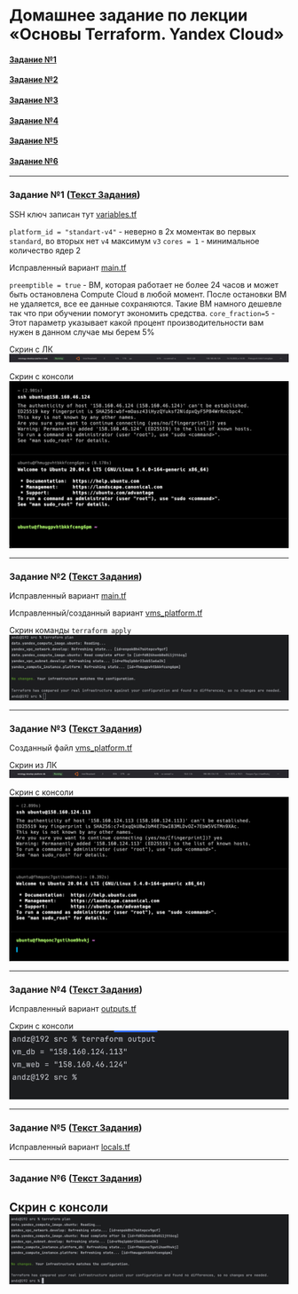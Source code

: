 # Домашнее задание по лекции «Основы Terraform. Yandex Cloud»

 #### [Задание №1](#задание-1-текст-задания)
#### [Задание №2](#задание-2-текст-задания)
#### [Задание №3](#задание-3-текст-задания)
#### [Задание №4](#задание-4-текст-задания)
#### [Задание №5](#задание-5-текст-задания)
#### [Задание №6](#задание-6-текст-задания)

---

### Задание №1 ([Текст Задания](https://github.com/netology-code/ter-homeworks/blob/main/02/hw-02.md#%D0%B7%D0%B0%D0%B4%D0%B0%D0%BD%D0%B8%D0%B5-1))

SSH ключ записан тут [variables.tf](assets%2Fterraform%2Fhw-70%2Fsrc%2Fvariables.tf)

`platform_id = "standart-v4"` - неверно в 2х моментак во первых `standard`, во вторых нет `v4` максимум `v3`
`cores = 1` - минимальное количество ядер 2

Исправленный вариант [main.tf](assets%2Fterraform%2Fhw-70%2Fsrc%2Fmain.tf)

`preemptible = true` - ВМ, которая работает не более 24 часов и может быть остановлена Compute Cloud в любой момент. 
После остановки ВМ не удаляется, все ее данные сохраняются. Такие ВМ намного дешевле так что при обучении помогут 
экономить средства. 
`core_fraction=5` - Этот параметр указывает какой процент производительности вам нужен в данном случае мы берем 5%

Скрин с ЛК
![hw-70-1-1.png](assets%2Fimages%2Fhw-70%2Fhw-70-1-1.png)

Скрин с консоли
![hw-70-1-2.png](assets%2Fimages%2Fhw-70%2Fhw-70-1-2.png)

---

### Задание №2 ([Текст Задания](https://github.com/netology-code/ter-homeworks/blob/main/02/hw-02.md#%D0%B7%D0%B0%D0%B4%D0%B0%D0%BD%D0%B8%D0%B5-2))

Исправленный вариант [main.tf](assets%2Fterraform%2Fhw-70%2Fsrc%2Fmain.tf)

Исправленный/созданный вариант [vms_platform.tf](assets%2Fterraform%2Fhw-70%2Fsrc%2Fvms_platform.tf)

Скрин команды `terraform apply`
![hw-70-2-1.png](assets%2Fimages%2Fhw-70%2Fhw-70-2-1.png)

---

### Задание №3 ([Текст Задания](https://github.com/netology-code/ter-homeworks/blob/main/02/hw-02.md#%D0%B7%D0%B0%D0%B4%D0%B0%D0%BD%D0%B8%D0%B5-3))

Созданный файл [vms_platform.tf](assets%2Fterraform%2Fhw-70%2Fsrc%2Fvms_platform.tf)

Скрин из ЛК
![hw-70-3-1.png](assets%2Fimages%2Fhw-70%2Fhw-70-3-1.png)

Скрин с консоли
![hw-70-3-2.png](assets%2Fimages%2Fhw-70%2Fhw-70-3-2.png)

---

### Задание №4 ([Текст Задания](https://github.com/netology-code/ter-homeworks/blob/main/02/hw-02.md#%D0%B7%D0%B0%D0%B4%D0%B0%D0%BD%D0%B8%D0%B5-4))

Исправленный вариант [outputs.tf](assets%2Fterraform%2Fhw-70%2Fsrc%2Foutputs.tf)

Скрин с консоли
![hw-70-4-1.png](assets%2Fimages%2Fhw-70%2Fhw-70-4-1.png)

---

### Задание №5 ([Текст Задания](https://github.com/netology-code/ter-homeworks/blob/main/02/hw-02.md#%D0%B7%D0%B0%D0%B4%D0%B0%D0%BD%D0%B8%D0%B5-4))

Исправленный вариант [locals.tf](assets%2Fterraform%2Fhw-70%2Fsrc%2Flocals.tf)

---

### Задание №6 ([Текст Задания](https://github.com/netology-code/ter-homeworks/blob/main/02/hw-02.md#%D0%B7%D0%B0%D0%B4%D0%B0%D0%BD%D0%B8%D0%B5-4))
Скрин с консоли
![hw-70-6-1.png](assets%2Fimages%2Fhw-70%2Fhw-70-6-1.png)
---